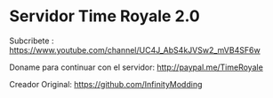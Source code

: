 # Servidor Time Royale 2.0

Subcribete : https://www.youtube.com/channel/UC4J_AbS4kJVSw2_mVB4SF6w

Doname para continuar con el servidor: http://paypal.me/TimeRoyale

Creador Original: https://github.com/InfinityModding
